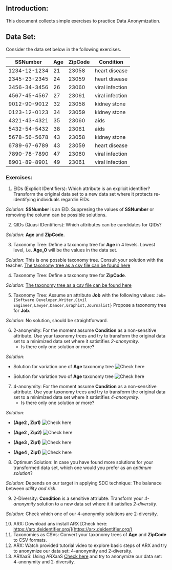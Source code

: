 ## Introduction:
This document collects simple exercises to practice Data Anonymization.


## Data Set: 
Consider the data set below in the following exercises.

| SSNumber | Age | ZipCode | Condition |
|---|---|---|---|
| 1234-12-1234 | 21 | 23058 | heart disease |
| 2345-23-2345 | 24 | 23059 | heart disease |
| 3456-34-3456 | 26 | 23060 | viral infection | 
| 4567-45-4567 | 27 | 23061 | viral infection | 
| 9012-90-9012 | 32 | 23058 | kidney stone | 
| 0123-12-0123 | 34 | 23059 | kidney stone | 
| 4321-43-4321 | 35 | 23060 | aids | 
| 5432-54-5432 | 38 | 23061 | aids | 
| 5678-56-5678 | 43 | 23058 | kidney stone | 
| 6789-67-6789 | 43 | 23059 | heart disease | 
| 7890-78-7890 | 47 | 23060 | viral infection | 
| 8901-89-8901 | 49 | 23061 | viral infection | 

### Exercises:

1. EIDs (Explicit IDentifiers): Which attribute is an explicit identifier? Transform the original data set to a new data set where it protects re-identifying individuals regardin EIDs.

*Solution*: **SSNumber** is an EID. Suppresing the values of **SSNumber** or removing the column can be possible solutions.

2. QIDs (Quasi IDentifiers): Which attributes can be candidates for QIDs?

*Solution*: **Age** and **ZipCode**.

3. Taxonomy Tree: Define a taxonomy tree for **Age** in 4 levels. Lowest level, i.e. **Age_0** will be the values in the data set.

*Solution*: This is one possble taxonomy tree. Consult your solution with the teacher. [The taxonomy tree as a csv file can be found here](./datasets/small-dataset-medical/tax_age.csv)

4. Taxonomy Tree: Define a taxonomy tree for **ZipCode**.

*Solution*: [The taxonomy tree as a csv file can be found here](./datasets/small-dataset-medical/tax_zip.csv)

5. Taxonomy Tree: Assume an attribute **Job** with the following values:
```Job={Software Developer,Writer,Civil Engineer,Lawyer,Dancer,Graphist,Journalist}```
Propose a taxonomy tree for **Job**.

*Solution*: No solution, should be straightforward. 

6. 2-anonymity: For the moment assume **Condition** as a non-sensitive attribute. Use your taxonomy trees and try to transform the original data set to a minimized data set where it satistifies *2-anonymity*.
	- Is there only one solution or more?

*Solution*: 
- Solution for variation one of **Age** taxonomy tree ![Check here](./datasets/small-dataset-medical/k2_anonym_age_tax_1.png)

- Solution for variation two of **Age** taxonomy tree ![Check here](./datasets/small-dataset-medical/k2_anonym_age_tax_2.png)

7. 4-anonymity: For the moment assume **Condition** as a non-sensitive attribute. Use your taxonomy trees and try to transform the original data set to a minimized data set where it satistifies *4-anonymity*.
	- Is there only one solution or more?

*Solution*: 

- **(Age2 , Zip1)** ![Check here](./datasets/small-dataset-medical/k4_anonym_age2_zip1.png)

- **(Age2 , Zip2)** ![Check here](./datasets/small-dataset-medical/k4_anonym_age2_zip2.png)

- **(Age3 , Zip1)** ![Check here](./datasets/small-dataset-medical/k4_anonym_age3_zip1.png)

- **(Age4 , Zip1)** ![Check here](./datasets/small-dataset-medical/k4_anonym_age4_zip1.png)


8. Optimum Solution: In case you have found more solutions for your transformed data set, which one would you prefer as an *optimum solution*?

*Solution*: Depends on our target in applying SDC technique: The balanace between *utility and risk*.

9. 2-Diversity: **Condition** is a sensitive attriubte. Transform your *4-anonymity* solution to a new data set where it it satisfies *2-diversity*.

*Solution*: Check which one of our 4-anonymity solutions are 2-diversity.

10. ARX: Download ans install ARX [Check here: https://arx.deidentifier.org/](https://arx.deidentifier.org/) 
11. Taxonomies as CSVs: Convert your taxonomy trees of **Age** and **ZipCode** to CSV formats.
12. ARX: Watch provided tutorial video to explore basic steps of ARX and try to anonymize our data set: 4-anonymity and 2-diversity.
13. ARXaaS: Using ARXaaS [Check here](http://145.24.222.216:3000/) and try to anonymize our data set: 4-anonymity and 2-diversity. 

